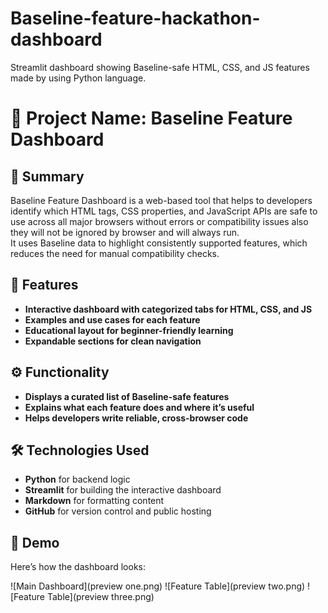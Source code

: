 # Baseline-feature-hackathon-dashboard
Streamlit dashboard showing Baseline-safe HTML, CSS, and JS features made by using Python language.
# 📌 Project Name: Baseline Feature Dashboard

## 📝 Summary

Baseline Feature Dashboard is a web-based tool that helps to developers identify which HTML tags, CSS properties, and JavaScript APIs are safe to use across all major browsers without errors or compatibility issues also they will not be ignored by browser and will always run.  
It uses Baseline data to highlight consistently supported features, which reduces the need for manual compatibility checks.

## 🚀 Features

- **Interactive dashboard with categorized tabs for HTML, CSS, and JS**
- **Examples and use cases for each feature**
- **Educational layout for beginner-friendly learning**
- **Expandable sections for clean navigation**

## ⚙️ Functionality

- **Displays a curated list of Baseline-safe features**
- **Explains what each feature does and where it’s useful**
- **Helps developers write reliable, cross-browser code**

## 🛠️ Technologies Used

- **Python** for backend logic
- **Streamlit** for building the interactive dashboard
- **Markdown** for formatting content
- **GitHub** for version control and public hosting

## 📸 Demo

Here’s how the dashboard looks:

![Main Dashboard](preview one.png)
![Feature Table](preview two.png)
![Feature Table](preview three.png)

